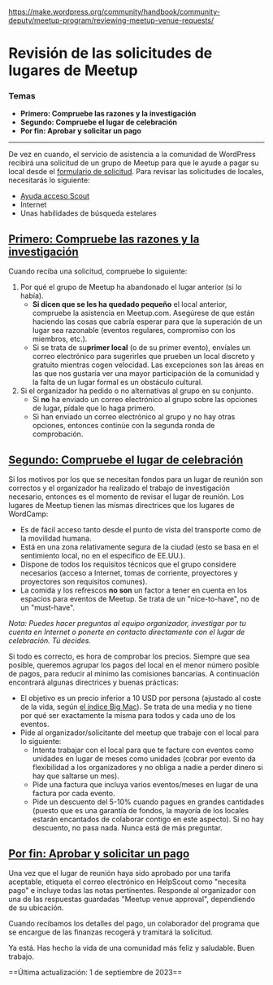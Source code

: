 https://make.wordpress.org/community/handbook/community-deputy/meetup-program/reviewing-meetup-venue-requests/

# Revisión de las solicitudes de lugares de Meetup

### Temas
- **Primero: Compruebe las razones y la investigación**
- **Segundo: Compruebe el lugar de celebración**
- **Por fin: Aprobar y solicitar un pago**

---

De vez en cuando, el servicio de asistencia a la comunidad de WordPress recibirá una solicitud de un grupo de Meetup para que le ayude a pagar su local desde el [formulario de solicitud](https://make.wordpress.org/community/handbook/meetup-organizer/getting-started/venue-approval/). Para revisar las solicitudes de locales, necesitarás lo siguiente:

- [Ayuda acceso Scout](https://make.wordpress.org/community/handbook/community-deputy/the-deputy-program/help-scout/)
- Internet
- Unas habilidades de búsqueda estelares

## [Primero: Compruebe las razones y la investigación](https://make.wordpress.org/community/handbook/community-deputy/meetup-program/reviewing-meetup-venue-requests/#first-check-the-reasons-and-the-research)

Cuando reciba una solicitud, compruebe lo siguiente:

1. Por qué el grupo de Meetup ha abandonado el lugar anterior (si lo había).
    - **Si dicen que se les ha quedado pequeño** el local anterior, compruebe la asistencia en Meetup.com. Asegúrese de que están haciendo las cosas que cabría esperar para que la superación de un lugar sea razonable (eventos regulares, compromiso con los miembros, etc.).
    - Si se trata de su**primer local** (o de su primer evento), envíales un correo electrónico para sugerirles que prueben un local discreto y gratuito mientras cogen velocidad. Las excepciones son las áreas en las que nos gustaría ver una mayor participación de la comunidad y la falta de un lugar formal es un obstáculo cultural.
2. Si el organizador ha pedido o no alternativas al grupo en su conjunto.
    - Si **no** ha enviado un correo electrónico al grupo sobre las opciones de lugar, pídale que lo haga primero.
    - Si han enviado un correo electrónico al grupo y no hay otras opciones, entonces continúe con la segunda ronda de comprobación.

## [Segundo: Compruebe el lugar de celebración](https://make.wordpress.org/community/handbook/community-deputy/meetup-program/reviewing-meetup-venue-requests/#second-check-the-venue)

Si los motivos por los que se necesitan fondos para un lugar de reunión son correctos y el organizador ha realizado el trabajo de investigación necesario, entonces es el momento de revisar el lugar de reunión. Los lugares de Meetup tienen las mismas directrices que los lugares de WordCamp:

- Es de fácil acceso tanto desde el punto de vista del transporte como de la movilidad humana.
- Está en una zona relativamente segura de la ciudad (esto se basa en el sentimiento local, no en el específico de EE.UU.).
- Dispone de todos los requisitos técnicos que el grupo considere necesarios (acceso a Internet, tomas de corriente, proyectores y proyectores son requisitos comunes).
- La comida y los refrescos **no son** un factor a tener en cuenta en los espacios para eventos de Meetup. Se trata de un "nice-to-have", no de un "must-have".

_Nota: Puedes hacer preguntas al equipo organizador, investigar por tu cuenta en Internet o ponerte en contacto directamente con el lugar de celebración. Tú decides._

Si todo es correcto, es hora de comprobar los precios. Siempre que sea posible, queremos agrupar los pagos del local en el menor número posible de pagos, para reducir al mínimo las comisiones bancarias. A continuación encontrará algunas directrices y buenas prácticas:

- El objetivo es un precio inferior a 10 USD por persona (ajustado al coste de la vida, según [el índice Big Mac](https://www.economist.com/big-mac-index)). Se trata de una media y no tiene por qué ser exactamente la misma para todos y cada uno de los eventos.
- Pide al organizador/solicitante del meetup que trabaje con el local para lo siguiente:
    - Intenta trabajar con el local para que te facture con eventos como unidades en lugar de meses como unidades (cobrar por evento da flexibilidad a los organizadores y no obliga a nadie a perder dinero si hay que saltarse un mes).
    - Pide una factura que incluya varios eventos/meses en lugar de una factura por cada evento.
    - Pide un descuento del 5-10% cuando pagues en grandes cantidades (puesto que es una garantía de fondos, la mayoría de los locales estarán encantados de colaborar contigo en este aspecto). Si no hay descuento, no pasa nada. Nunca está de más preguntar.

## [Por fin: Aprobar y solicitar un pago](https://make.wordpress.org/community/handbook/community-deputy/meetup-program/reviewing-meetup-venue-requests/#finally-approve-request-a-payment)

Una vez que el lugar de reunión haya sido aprobado por una tarifa aceptable, etiqueta el correo electrónico en HelpScout como "necesita pago" e incluye todas las notas pertinentes. Responde al organizador con una de las respuestas guardadas "Meetup venue approval", dependiendo de su ubicación.

Cuando recibamos los detalles del pago, un colaborador del programa que se encargue de las finanzas recogerá y tramitará la solicitud.

Ya está. Has hecho la vida de una comunidad más feliz y saludable. Buen trabajo.  

==Última actualización: 1 de septiembre de 2023==